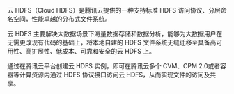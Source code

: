 云 HDFS（Cloud HDFS）是腾讯云提供的一种支持标准 HDFS 访问协议、分层命名空间，性能卓越的分布式文件系统。

云 HDFS 主要解决大数据场景下海量数据存储和数据分析，能够为大数据用户在无需更改现有代码的基础上，将本地自建的 HDFS 文件系统无缝迁移至具备高可用性、高扩展性、低成本、可靠和安全的云 HDFS 上。

通过在腾讯云平台创建云 HDFS 实例，即可在腾讯云多个 CVM、CPM 2.0或者容器等计算资源内通过 HDFS 协议接口访问云 HDFS，从而实现文件的访问及共享。
